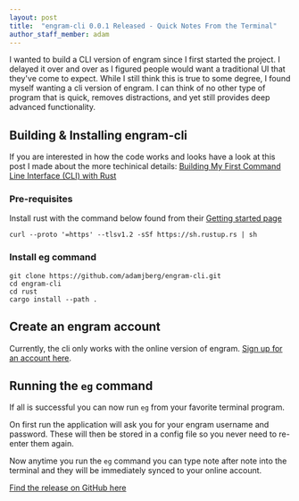 ```yaml
---
layout: post
title:  "engram-cli 0.0.1 Released - Quick Notes From the Terminal"
author_staff_member: adam
---
```


I wanted to build a CLI version of engram since I first started the project.  I delayed it over and over as I figured people would want a traditional UI that they've come to expect.  While I still think this is true to some degree, I found myself wanting a cli version of engram. I can think of no other type of program that is quick, removes distractions, and yet still provides deep advanced functionality.

## Building & Installing engram-cli

If you are interested in how the code works and looks have a look at this post I made about the more techinical details: [Building My First Command Line Interface (CLI) with Rust](https://devtails.medium.com/building-my-first-command-line-interface-cli-with-rust-b6beb9c284e0)

### Pre-requisites

Install rust with the command below found from their [Getting started page](https://www.rust-lang.org/learn/get-started)

```
curl --proto '=https' --tlsv1.2 -sSf https://sh.rustup.rs | sh
```

### Install eg command

```
git clone https://github.com/adamjberg/engram-cli.git
cd engram-cli
cd rust
cargo install --path .
```

## Create an engram account

Currently, the cli only works with the online version of engram.  [Sign up for an account here](https://engram.xyzdigital.com/signup).

## Running the `eg` command

If all is successful you can now run `eg` from your favorite terminal program.

On first run the application will ask you for your engram username and password.  These will then be stored in a config file so you never need to re-enter them again.  

Now anytime you run the `eg` command you can type note after note into the terminal and they will be immediately synced to your online account.


[Find the release on GitHub here](https://github.com/adamjberg/engram-cli/releases/tag/v0.1.0)

